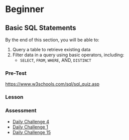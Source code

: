 # Beginner
## Basic SQL Statements
By the end of this section, you will be able to: 
1. Query a table to retrieve existing data
1. Filter data in a query using basic operators, including: 
    * `SELECT`, `FROM`, `WHERE`, AND, `DISTINCT`


### Pre-Test
https://www.w3schools.com/sql/sql_quiz.asp

### Lesson 


### Assessment 
* [Daily Challenge 4](https://www.sqlprep.com/sc_dailychallenge/daily-challenge-4/)
* [Daily Challenge 1](https://www.sqlprep.com/sc_dailychallenge/daily-challenge-1/)
* [Daily Challenge 15](https://www.sqlprep.com/sc_dailychallenge/daily-challenge-15) 

